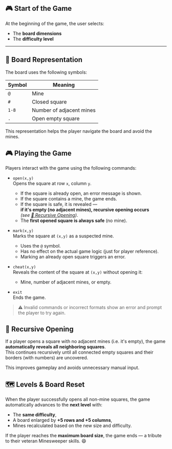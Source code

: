 ## 🎮 Start of the Game

At the beginning of the game, the user selects:
- The **board dimensions**
- The **difficulty level**

---

## 🧩 Board Representation

The board uses the following symbols:

| Symbol | Meaning                           |
|--------|-----------------------------------|
| `@`    | Mine                              |
| `#`    | Closed square                      |
| `1-8`  | Number of adjacent mines          |
| `.`    | Open empty square  |

This representation helps the player navigate the board and avoid the mines.

## 🎮 Playing the Game

Players interact with the game using the following commands:

- `open(x,y)`  
  Opens the square at row `x`, column `y`.  
  - If the square is already open, an error message is shown.
  - If the square contains a mine, the game ends.
  - If the square is safe, it is revealed —  
    **if it's empty (no adjacent mines), recursive opening occurs**  
    *(see [🔁 Recursive Opening](#-recursive-opening))*.
  - The **first opened square is always safe** (no mine).

- `mark(x,y)`  
  Marks the square at `(x,y)` as a suspected mine.  
  - Uses the `@` symbol.
  - Has no effect on the actual game logic (just for player reference).
  - Marking an already open square triggers an error.

- `cheat(x,y)`  
  Reveals the content of the square at `(x,y)` without opening it:  
  - Mine, number of adjacent mines, or empty.

- `exit`  
  Ends the game.

> ⚠️ Invalid commands or incorrect formats show an error and prompt the player to try again.

## 🔁 Recursive Opening

If a player opens a square with no adjacent mines (i.e. it's empty), the game **automatically reveals all neighboring squares**.  
This continues recursively until all connected empty squares and their borders (with numbers) are uncovered.

This improves gameplay and avoids unnecessary manual input.

## 🗺️ Levels & Board Reset

When the player successfully opens all non-mine squares, the game automatically advances to the **next level** with:

- The **same difficulty**,  
- A board enlarged by **+5 rows and +5 columns**,  
- Mines recalculated based on the new size and difficulty.

If the player reaches the **maximum board size**, the game ends — a tribute to their veteran Minesweeper skills. 😄

